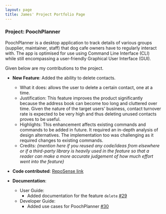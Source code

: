 ```yaml
---
layout: page
title: James' Project Portfolio Page
---
```


### Project: PoochPlanner

PoochPlanner is a desktop application to track details of various groups (supplier, maintainer, staff) that dog cafe owners have to regularly interact with. The app is optimised for use using Command Line Interface (CLI) while still encompassing a user-friendly Graphical User Interface (GUI).

Given below are my contributions to the project.

* **New Feature**: Added the ability to delete contacts.
  * What it does: allows the user to delete a certain contact, one at a time.
  * Justification: This feature improves the product significantly because the address book can become too long and cluttered over time. Given the nature of the target users' business, contact turnover rate is expected to be very high and thus deleting unused contacts proves to be useful.
  * Highlights: This enhancement affects existing commands and commands to be added in future. It required an in-depth analysis of design alternatives. The implementation too was challenging as it required changes to existing commands.
  * Credits: *{mention here if you reused any code/ideas from elsewhere or if a third-party library is heavily used in the feature so that a reader can make a more accurate judgement of how much effort went into the feature}*

* **Code contributed**: [RepoSense link]()

* **Documentation**:
  * User Guide:
    * Added documentation for the feature `delete` [\#29]()
  * Developer Guide:
    * Added use cases for PoochPlanner [\#30]()
